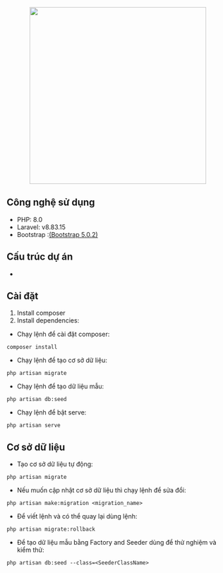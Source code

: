 <p align="center"><a href="https://laravel.com" target="_blank"><img src="https://raw.githubusercontent.com/laravel/art/master/logo-lockup/5%20SVG/2%20CMYK/1%20Full%20Color/laravel-logolockup-cmyk-red.svg" width="400"></a></p>


## Công nghệ sử dụng

-   PHP: 8.0
-   Laravel: v8.83.15
-   Bootstrap :[(Bootstrap 5.0.2)](https://getbootstrap.com/docs/5.0/getting-started/introduction/)

## Cấu trúc dự án

-

## Cài đặt

1.  Install composer
2.  Install dependencies:

-   Chạy lệnh để cài đặt composer:

```
composer install
```

-   Chạy lệnh để tạo cơ sở dữ liệu:

```
php artisan migrate
```

-   Chạy lệnh để tạo dữ liệu mẫu:

```
php artisan db:seed
```

-   Chạy lệnh để bật serve:

```
php artisan serve
```

## Cơ sở dữ liệu

-   Tạo cơ sở dữ liệu tự động:

```
php artisan migrate
```

-   Nếu muốn cập nhật cơ sở dữ liệu thì chạy lệnh để sửa đổi:

```
php artisan make:migration <migration_name>
```

-   Để viết lệnh và có thể quay lại dùng lệnh:

```
php artisan migrate:rollback
```

-   Để tạo dữ liệu mẫu bằng Factory and Seeder dùng để thử nghiệm và kiểm thử:

```
php artisan db:seed --class=<SeederClassName>
```

